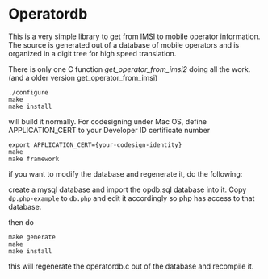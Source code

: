 # Operatordb #

This is a very simple library to get from IMSI to mobile operator information. The 
source is generated out of a database of mobile operators and is organized in a digit
tree for high speed translation.

There is only one C function *get_operator_from_imsi2* doing all the work.
(and a older version get_operator_from_imsi)


	./configure
	make
	make install

will build it normally.
For codesigning under Mac OS, define APPLICATION_CERT to your Developer ID certificate number
	
	export APPLICATION_CERT={your-codesign-identity}
	make
	make framework
	

if you want to modify the database and regenerate it, do the following:

create a mysql database and import the opdb.sql database into it. Copy `dp.php-example` to `db.php` and edit it accordingly so php has access to that database.
 
then do

	make generate
	make 
	make install

	
this will regenerate the operatordb.c out of the database and recompile it.
